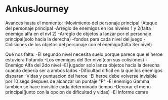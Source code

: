# AnkusJourney
Avances hasta el momento:
-Movimiento del personaje principal
-Ataque del personaje principal
-Arreglo de enemigos en los niveles 1 y 2(falta enemigo alfa en el nvl 2)
-Arreglo de objetos a lanzar por el personaje principal(solo hacia la derecha)
-fondos para cada nivel del juego
-Colisiones de los objetos del personaje con el enemigo(falta 3er nivel)

Qué nos falta:
-El segundo nivel necesita suelo porque parece que el heroe estuviera flotando
-Los enemigos del 3er nivel(con sus colisiones)
-Enemigo Alfa del 2do nivel
-El jugador solo lanza objetos hacia la derecha cuando debería ser a ambos lados
-Dificultad dificil en la que los enemigos disparan
-Vidas y puntuacion del heroe
-El heroe debe volverse invisible por 10 segs despues de alcanzar un puntaje "P"
-El enemigo Gamma tambien se hace invisible cada determinado tiempo
-Decorar el menu principal(junto con la opcion de dificultad y vidas)
-El informe csmre

